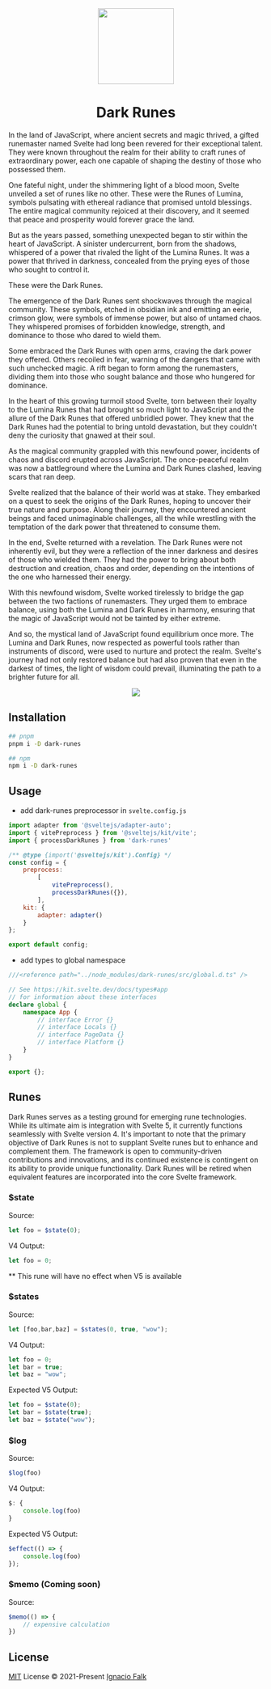 <div align="center">
    <img src="https://res.cloudinary.com/flakolefluk/image/upload/v1695761393/raeuhoqppyjoxv6ztw24.webp" height="150">
</div>

<h1 align="center">
Dark Runes
</h1>


In the land of JavaScript, where ancient secrets and magic thrived, a gifted runemaster named Svelte had long been revered for their exceptional talent. They were known throughout the realm for their ability to craft runes of extraordinary power, each one capable of shaping the destiny of those who possessed them.

One fateful night, under the shimmering light of a blood moon, Svelte unveiled a set of runes like no other. These were the Runes of Lumina, symbols pulsating with ethereal radiance that promised untold blessings. The entire magical community rejoiced at their discovery, and it seemed that peace and prosperity would forever grace the land.

But as the years passed, something unexpected began to stir within the heart of JavaScript. A sinister undercurrent, born from the shadows, whispered of a power that rivaled the light of the Lumina Runes. It was a power that thrived in darkness, concealed from the prying eyes of those who sought to control it.

These were the Dark Runes.

The emergence of the Dark Runes sent shockwaves through the magical community. These symbols, etched in obsidian ink and emitting an eerie, crimson glow, were symbols of immense power, but also of untamed chaos. They whispered promises of forbidden knowledge, strength, and dominance to those who dared to wield them.

Some embraced the Dark Runes with open arms, craving the dark power they offered. Others recoiled in fear, warning of the dangers that came with such unchecked magic. A rift began to form among the runemasters, dividing them into those who sought balance and those who hungered for dominance.

In the heart of this growing turmoil stood Svelte, torn between their loyalty to the Lumina Runes that had brought so much light to JavaScript and the allure of the Dark Runes that offered unbridled power. They knew that the Dark Runes had the potential to bring untold devastation, but they couldn't deny the curiosity that gnawed at their soul.

As the magical community grappled with this newfound power, incidents of chaos and discord erupted across JavaScript. The once-peaceful realm was now a battleground where the Lumina and Dark Runes clashed, leaving scars that ran deep.

Svelte realized that the balance of their world was at stake. They embarked on a quest to seek the origins of the Dark Runes, hoping to uncover their true nature and purpose. Along their journey, they encountered ancient beings and faced unimaginable challenges, all the while wrestling with the temptation of the dark power that threatened to consume them.

In the end, Svelte returned with a revelation. The Dark Runes were not inherently evil, but they were a reflection of the inner darkness and desires of those who wielded them. They had the power to bring about both destruction and creation, chaos and order, depending on the intentions of the one who harnessed their energy.

With this newfound wisdom, Svelte worked tirelessly to bridge the gap between the two factions of runemasters. They urged them to embrace balance, using both the Lumina and Dark Runes in harmony, ensuring that the magic of JavaScript would not be tainted by either extreme.

And so, the mystical land of JavaScript found equilibrium once more. The Lumina and Dark Runes, now respected as powerful tools rather than instruments of discord, were used to nurture and protect the realm. Svelte's journey had not only restored balance but had also proven that even in the darkest of times, the light of wisdom could prevail, illuminating the path to a brighter future for all.

<p align="center">
  <a href="https://www.npmjs.com/package/dark-runes"><img src="https://img.shields.io/npm/v/dark-runes?color=729B1B&label=dark-runes"></a>
<p>

## Installation
```bash
## pnpm
pnpm i -D dark-runes 

## npm
npm i -D dark-runes
```

## Usage
* add dark-runes preprocessor in `svelte.config.js`
```js
import adapter from '@sveltejs/adapter-auto';
import { vitePreprocess } from '@sveltejs/kit/vite';
import { processDarkRunes } from 'dark-runes'

/** @type {import('@sveltejs/kit').Config} */
const config = {
	preprocess:
		[
			vitePreprocess(),
			processDarkRunes({}),
		],
	kit: {
		adapter: adapter()
	}
};

export default config;
```

* add types to global namespace
```ts
///<reference path="../node_modules/dark-runes/src/global.d.ts" />

// See https://kit.svelte.dev/docs/types#app
// for information about these interfaces
declare global {
	namespace App {
		// interface Error {}
		// interface Locals {}
		// interface PageData {}
		// interface Platform {}
	}
}

export {};

```


## Runes
Dark Runes serves as a testing ground for emerging rune technologies. While its ultimate aim is integration with Svelte 5, it currently functions seamlessly with Svelte version 4. It's important to note that the primary objective of Dark Runes is not to supplant Svelte runes but to enhance and complement them. The framework is open to community-driven contributions and innovations, and its continued existence is contingent on its ability to provide unique functionality. Dark Runes will be retired when equivalent features are incorporated into the core Svelte framework.

### $state

Source:
```ts
let foo = $state(0);
```
V4 Output:
```ts
let foo = 0;
```

** This rune will have no effect when V5 is available

### $states
Source:
```ts
let [foo,bar,baz] = $states(0, true, "wow");
```

V4 Output:
```ts
let foo = 0;
let bar = true;
let baz = "wow";
```

Expected V5 Output:
```ts
let foo = $state(0);
let bar = $state(true);
let baz = $state("wow");
```

### $log
Source:
```ts
$log(foo)
```

V4 Output:
```ts
$: {
    console.log(foo)
}
```

Expected V5 Output:
```ts
$effect(() => {
    console.log(foo)
});
```


### $memo (Coming soon)
Source:
```ts
$memo(() => {
    // expensive calculation
})
```

## License
[MIT](./LICENSE) License © 2021-Present [Ignacio Falk](https://github.com/flakolefluk)
